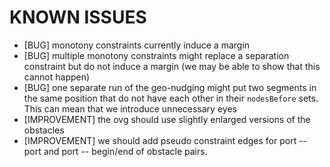 KNOWN ISSUES
============

* [BUG] monotony constraints currently induce a margin
* [BUG] multiple monotony constraints might replace a separation constraint but do not induce a margin (we may be able to show that this cannot happen)
* [BUG] one separate run of the geo-nudging might put two segments in the same position that do not have each other in their `nodesBefore` sets. This can mean that we introduce unnecessary eyes
* [IMPROVEMENT] the ovg should use slightly enlarged versions of the obstacles
* [IMPROVEMENT] we should add pseudo constraint edges for port -- port and port -- begin/end of obstacle pairs.
